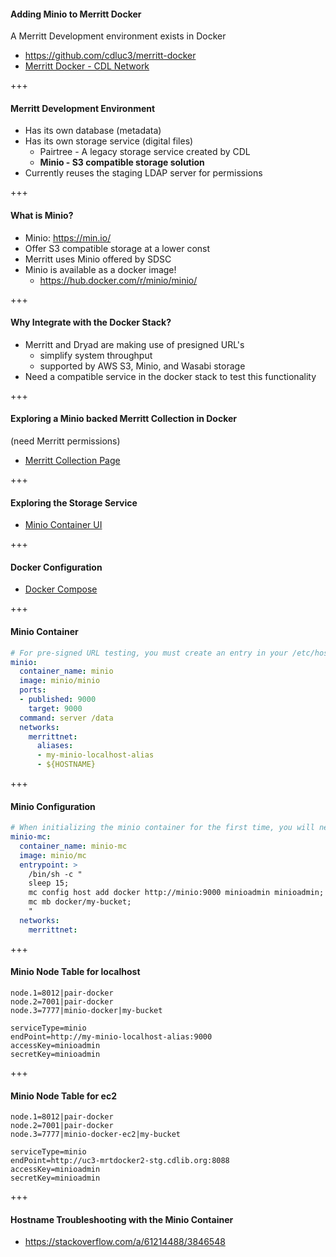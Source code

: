 #### Adding Minio to Merritt Docker

A Merritt Development environment exists in Docker
- https://github.com/cdluc3/merritt-docker
- [Merritt Docker - CDL Network](http://uc3-mrtdocker2-stg.cdlib.org:8086/)

+++

#### Merritt Development Environment

- Has its own database (metadata)
- Has its own storage service (digital files)
  - Pairtree - A legacy storage service created by CDL
  - **Minio - S3 compatible storage solution**
- Currently reuses the staging LDAP server for permissions

+++

#### What is Minio?

- Minio: https://min.io/
- Offer S3 compatible storage at a lower const
- Merritt uses Minio offered by SDSC
- Minio is available as a docker image!
  - https://hub.docker.com/r/minio/minio/

+++

#### Why Integrate with the Docker Stack?

- Merritt and Dryad are making use of presigned URL's
  - simplify system throughput
  - supported by AWS S3, Minio, and Wasabi storage  
- Need a compatible service in the docker stack to test this functionality  

+++

#### Exploring a Minio backed Merritt Collection in Docker
(need Merritt permissions)

- [Merritt Collection Page](http://uc3-mrtdocker2-stg.cdlib.org:8086/m/cdl_dryaddev)

+++

#### Exploring the Storage Service

- [Minio Container UI](http://uc3-mrtdocker2-stg.cdlib.org:8088/minio/login)

+++

#### Docker Configuration

- [Docker Compose](https://github.com/CDLUC3/merritt-docker/blob/master/mrt-services/docker-compose.yml#L140-L163)

+++

#### Minio Container

```yaml
# For pre-signed URL testing, you must create an entry in your /etc/hosts file to redirect my-minio-localhost-alias:9000 to localhost:9000.
minio:
  container_name: minio
  image: minio/minio
  ports:
  - published: 9000
    target: 9000
  command: server /data
  networks:
    merrittnet:
      aliases:
      - my-minio-localhost-alias
      - ${HOSTNAME}
```

+++

#### Minio Configuration

```yaml
# When initializing the minio container for the first time, you will need to create an initial bucket named my-bucket.
minio-mc:
  container_name: minio-mc
  image: minio/mc
  entrypoint: >
    /bin/sh -c "
    sleep 15;
    mc config host add docker http://minio:9000 minioadmin minioadmin;
    mc mb docker/my-bucket;
    "
  networks:
    merrittnet:
```

+++

#### Minio Node Table for localhost

```
node.1=8012|pair-docker
node.2=7001|pair-docker
node.3=7777|minio-docker|my-bucket

serviceType=minio
endPoint=http://my-minio-localhost-alias:9000
accessKey=minioadmin
secretKey=minioadmin
```

+++

#### Minio Node Table for ec2

```
node.1=8012|pair-docker
node.2=7001|pair-docker
node.3=7777|minio-docker-ec2|my-bucket

serviceType=minio
endPoint=http://uc3-mrtdocker2-stg.cdlib.org:8088
accessKey=minioadmin
secretKey=minioadmin
```

+++

#### Hostname Troubleshooting with the Minio Container

- https://stackoverflow.com/a/61214488/3846548
